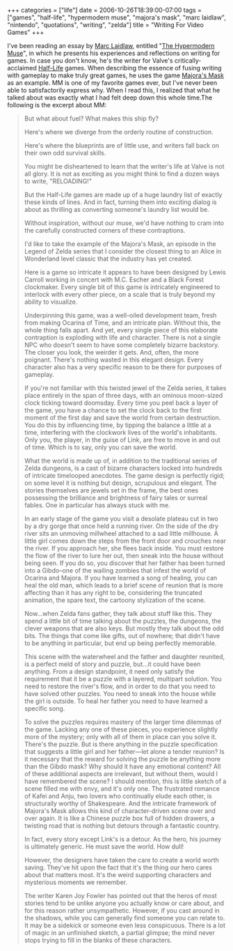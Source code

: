 +++
categories = ["life"]
date = 2006-10-26T18:39:00-07:00
tags = ["games", "half-life", "hypermodern muse", "majora's mask", "marc laidlaw", "nintendo", "quotations", "writing", "zelda"]
title = "Writing For Video Games"
+++

I've been reading an essay by [Marc Laidlaw](https://en.wikipedia.org/wiki/Mark_Laidlaw), entitled "[The Hypermodern Muse](https://marclaidlaw.com/?page_id=17)", in which he presents his experiences and reflections on writing for games. In case you don't know, he's the writer for Valve's critically-acclaimed [Half-Life](https://en.wikipedia.org/wiki/Half-Life_2) games. When describing the essence of fusing writing with gameplay to make truly great games, he uses the game [Majora's Mask](https://en.wikipedia.org/wiki/Majora%27s_Mask) as an example. MM is one of my favorite games ever, but I've never been able to satisfactorily express why. When I read this, I realized that what he talked about was exactly what I had felt deep down this whole time.The following is the excerpt about MM:

>But what about fuel? What makes this ship fly?
>
>Here's where we diverge from the orderly routine of construction.
>
>Here's where the blueprints are of little use, and writers fall back on their own odd survival skills.
>
>You might be disheartened to learn that the writer's life at Valve is not all glory. It is not as exciting as you might think to find a dozen ways to write, "RELOADING!"
>
>But the Half-Life games are made up of a huge laundry list of exactly these kinds of lines. And in fact, turning them into exciting dialog is about as thrilling as converting someone's laundry list would be.
>
>Without inspiration, without our muse, we'd have nothing to cram into the carefully constructed corners of these contraptions.
>
>I'd like to take the example of the Majora's Mask, an episode in the Legend of Zelda series that I consider the closest thing to an Alice in Wonderland level classic that the industry has yet created.
>
>Here is a game so intricate it appears to have been designed by Lewis Carroll working in concert with M.C. Escher and a Black Forest clockmaker. Every single bit of this game is intricately engineered to interlock with every other piece, on a scale that is truly beyond my ability to visualize.
>
>Underpinning this game, was a well-oiled development team, fresh from making Ocarina of Time, and an intricate plan. Without this, the whole thing falls apart. And yet, every single piece of this elaborate contraption is exploding with life and character. There is not a single NPC who doesn't seem to have some completely bizarre backstory. The closer you look, the weirder it gets. And, often, the more poignant. There's nothing wasted in this elegant design. Every character also has a very specific reason to be there for purposes of gameplay.
>
>If you're not familiar with this twisted jewel of the Zelda series, it takes place entirely in the span of three days, with an ominous moon-sized clock ticking toward doomsday. Every time you peel back a layer of the game, you have a chance to set the clock back to the first moment of the first day and save the world from certain destruction. You do this by influencing time, by tipping the balance a little at a time, interfering with the clockwork lives of the world's inhabitants. Only you, the player, in the guise of Link, are free to move in and out of time. Which is to say, only you can save the world.
>
>What the world is made up of, in addition to the traditional series of Zelda dungeons, is a cast of bizarre characters locked into hundreds of intricate timelooped anecdotes. The game design is perfectly rigid; on some level it is nothing but design, scrupulous and elegant. The stories themselves are jewels set in the frame, the best ones possessing the brilliance and brightness of fairy tales or surreal fables. One in particular has always stuck with me.
>
>In an early stage of the game you visit a desolate plateau cut in two by a dry gorge that once held a running river. On the side of the dry river sits an unmoving millwheel attached to a sad little millhouse. A little girl comes down the steps from the front door and crouches near the river. If you approach her, she flees back inside. You must restore the flow of the river to lure her out, then sneak into the house without being seen. If you do so, you discover that her father has been turned into a Gibdo&ndash;one of the wailing zombies that infest the world of Ocarina and Majora. If you have learned a song of healing, you can heal the old man, which leads to a brief scene of reunion that is more affecting than it has any right to be, considering the truncated animation, the spare text, the cartoony stylization of the scene.
>
>Now…when Zelda fans gather, they talk about stuff like this. They spend a little bit of time talking about the puzzles, the dungeons, the clever weapons that are also keys. But mostly they talk about the odd bits. The things that come like gifts, out of nowhere; that didn't have to be anything in particular, but end up being perfectly memorable.
>
>This scene with the waterwheel and the father and daughter reunited, is a perfect meld of story and puzzle, but…it could have been anything. From a design standpoint, it need only satisfy the requirement that it be a puzzle with a layered, multipart solution. You need to restore the river's flow, and in order to do that you need to have solved other puzzles. You need to sneak into the house while the girl is outside. To heal her father you need to have learned a specific song.
>
>To solve the puzzles requires mastery of the larger time dilemmas of the game. Lacking any one of these pieces, you experience slightly more of the mystery; only with all of them in place can you solve it. There's the puzzle. But is there anything in the puzzle specification that suggests a little girl and her father&mdash;let alone a tender reunion? Is it necessary that the reward for solving the puzzle be anything more than the Gibdo mask? Why should it have any emotional content? All of these additional aspects are irrelevant, but without them, would I have remembered the scene? I should mention, this is little sketch of a scene filled me with envy, and it's only one. The frustrated romance of Kafei and Anju, two lovers who continually elude each other, is structurally worthy of Shakespeare. And the intricate framework of Majora's Mask allows this kind of character-driven scene over and over again. It is like a Chinese puzzle box full of hidden drawers, a twisting road that is nothing but detours through a fantastic country.
>
>In fact, every story except Link's is a detour. As the hero, his journey is ultimately generic. He must save the world. How dull!
>
>However, the designers have taken the care to create a world worth saving. They've hit upon the fact that it's the thing our hero cares about that matters most. It's the weird supporting characters and mysterious moments we remember.
>
>The writer Karen Joy Fowler has pointed out that the heros of most stories tend to be unlike anyone you actually know or care about, and for this reason rather unsympathetic. However, if you cast around in the shadows, while you can generally find someone you can relate to. It may be a sidekick or someone even less conspicuous. There is a lot of magic in an unfinished sketch, a partial glimpse; the mind never stops trying to fill in the blanks of these characters.
